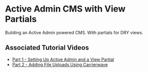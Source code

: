 # Active Admin CMS with View Partials

Building an Active Admin powered CMS. With partials for DRY views. 

## Associated Tutorial Videos

* [Part 1 - Setting Up Active Admin and a View Partial](https://youtu.be/IpOcWkdGJZ4)
* [Part 2 - Adding File Uploads Using Carrierwave](https://youtu.be/CLoZsLk6j0E)
